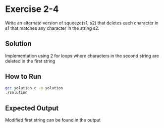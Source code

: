 # Exercise 2-4

Write an alternate version of squeeze(s1, s2) that deletes each character in s1 that matches any character in the string s2.

## Solution

Implementation using 2 for loops where characters in the second string are deleted in the first string

## How to Run
```bash
gcc solution.c -o solution
./solution
```

## Expected Output

Modified first string can be found in the output
